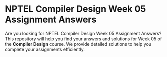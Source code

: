 # NPTEL Compiler Design Week 05 Assignment Answers

Are you looking for NPTEL Compiler Design Week 05 Assignment Answers? This repository will help you find your answers and solutions for Week 05 of the **Compiler Design** course. We provide detailed solutions to help you complete your assignments efficiently.